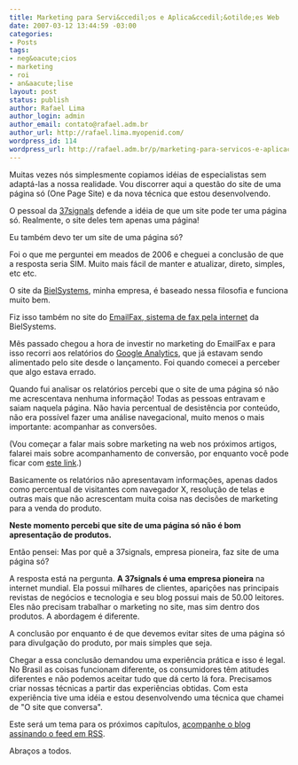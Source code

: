 ```yaml
---
title: Marketing para Servi&ccedil;os e Aplica&ccedil;&otilde;es Web
date: 2007-03-12 13:44:59 -03:00
categories:
- Posts
tags:
- neg&oacute;cios
- marketing
- roi
- an&aacute;lise
layout: post
status: publish
author: Rafael Lima
author_login: admin
author_email: contato@rafael.adm.br
author_url: http://rafael.lima.myopenid.com/
wordpress_id: 114
wordpress_url: http://rafael.adm.br/p/marketing-para-servicos-e-aplicacoes-web/
---
```


Muitas vezes n&oacute;s simplesmente copiamos id&eacute;ias de especialistas sem adapt&aacute;-las a nossa realidade. Vou discorrer aqui a quest&atilde;o do site de uma p&aacute;gina s&oacute; (One Page Site) e da nova t&eacute;cnica que estou desenvolvendo.

O pessoal da <a href="http://37signals.com">37signals</a> defende a id&eacute;ia de que um site pode ter uma p&aacute;gina s&oacute;. Realmente, o site deles tem apenas uma p&aacute;gina!

Eu tamb&eacute;m devo ter um site de uma p&aacute;gina s&oacute;?

Foi o que me perguntei em meados de 2006 e cheguei a conclus&atilde;o de que a resposta seria SIM.  Muito mais f&aacute;cil de manter e atualizar, direto, simples, etc etc.

O site da <a href="http://bielsystems.com.br">BielSystems</a>, minha empresa, &eacute; baseado nessa filosofia e funciona muito bem.

Fiz isso tamb&eacute;m no site do <a href="http://emailfax.com.br">EmailFax, sistema de fax pela internet</a> da BielSystems.

M&ecirc;s passado chegou a hora de investir no marketing do EmailFax e para isso recorri aos relat&oacute;rios do <a href="http://www.google.com/analytics/">Google Analytics</a>, que j&aacute; estavam sendo alimentado pelo site desde o lan&ccedil;amento. Foi quando comecei a perceber que algo estava errado.

Quando fui analisar os relat&oacute;rios percebi que o site de uma p&aacute;gina s&oacute; n&atilde;o me acrescentava nenhuma informa&ccedil;&atilde;o! Todas as pessoas entravam e saiam naquela p&aacute;gina. N&atilde;o havia percentual de desist&ecirc;ncia por conte&uacute;do, n&atilde;o era poss&iacute;vel fazer uma an&aacute;lise navegacional, muito menos o mais importante: acompanhar as convers&otilde;es.

(Vou come&ccedil;ar a falar mais sobre marketing na web nos pr&oacute;ximos artigos, falarei mais sobre acompanhamento de convers&atilde;o, por enquanto voc&ecirc; pode ficar com <a href="http://adwords.google.com/support/bin/answer.py?answer=6365&topic=29">este link</a>.)

Basicamente os relat&oacute;rios n&atilde;o apresentavam informa&ccedil;&otilde;es, apenas dados como percentual de visitantes com navegador X, resolu&ccedil;&atilde;o de telas e outras mais que n&atilde;o acrescentam muita coisa nas decis&otilde;es de marketing para a venda do produto.

<strong>Neste momento percebi que site de uma p&aacute;gina s&oacute; n&atilde;o &eacute; bom apresenta&ccedil;&atilde;o de produtos.</strong>

Ent&atilde;o pensei: Mas por qu&ecirc; a 37signals, empresa pioneira, faz site de uma p&aacute;gina s&oacute;?

A resposta est&aacute; na pergunta. <strong>A 37signals &eacute; uma empresa pioneira</strong> na internet mundial. Ela possui milhares de clientes, apari&ccedil;&otilde;es nas principais revistas de neg&oacute;cios e tecnologia e seu blog possui mais de 50.00 leitores. Eles n&atilde;o precisam trabalhar o marketing no site, mas sim dentro dos produtos. A abordagem &eacute; diferente.

A conclus&atilde;o por enquanto &eacute; de que devemos evitar sites de uma p&aacute;gina s&oacute; para divulga&ccedil;&atilde;o do produto, por mais simples que seja.

Chegar a essa conclus&atilde;o demandou uma experi&ecirc;ncia pr&aacute;tica e isso &eacute; legal. No Brasil as coisas funcionam diferente, os consumidores t&ecirc;m atitudes diferentes e n&atilde;o podemos aceitar tudo que d&aacute; certo l&aacute; fora. Precisamos criar nossas t&eacute;cnicas a partir das experi&ecirc;ncias obtidas. Com esta experi&ecirc;ncia tive uma id&eacute;ia e estou desenvolvendo uma t&eacute;cnica que chamei de "O site que conversa".

Este ser&aacute; um tema para os pr&oacute;ximos cap&iacute;tulos, <a href="http://rafael.adm.br/feed/">acompanhe o blog assinando o feed em RSS</a>.

Abra&ccedil;os a todos.

